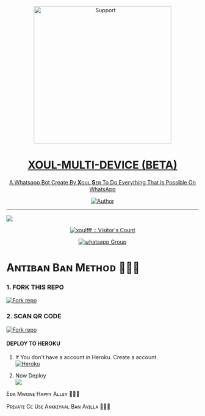 </p>
<p align="center">
  <a href="https://chat.whatsapp.com/BxR0LrCkAVKGHriVvo7sKy">
    <img alt=Support height="360" src="https://i.imgur.com/NlixkpK.jpeg"> 
    </p>
<h1 align="center">      XOUL-MULTI-DEVICE (BETA)
</h1>
<p align="center"> 
  
<p align="center"> A Whatsapp Bot Create By 𝐗ᴏᴜʟ 𝐒ᴇʀ To Do Everything That Is Possible On WhatsApp
 
  </a>
</p>
<p align="center">
<a href="https://github.com/xoulfff"><img title="Author" src="https://img.shields.io/badge/XOUL-MULTI_DEVICE-black?style=for-the-badge&logo=github"></a>
<p/>



---  

</p>


   <p align="left">
  <a href="https://github.com/xoulfff/xoul-md/fork">
    <img src="https://img.shields.io/github/forks/xoulfff/xoul-md?label=Fork&style=social">
  <p align="left"> 
  <a href="https://github.com/xoulfff/xoul-md/stargaze  <img src="https://img.shields.io/github/stars/xoulfff/xoul-md?style=social">
      
  
 

</p>
<p align="center"><img src="https://profile-counter.glitch.me/{xoulfff}/count.svg" alt="xoulfff :: Visitor's Count" /></p>
<p align="center">
 <a href="https://chat.whatsapp.com/BxR0LrCkAVKGHriVvo7sKy" target="_blank">
    <img alt="whatsapp Group" src="https://img.shields.io/badge/ PUBLIC BOT GROUP -25D366?style=for-the-badge&logo=whatsapp&logoColor=white" />
  </a>
</p>



# Aɴᴛɪʙᴀɴ Bᴀɴ Mᴇᴛʜᴏᴅ 😮‍💨🌝


### 1. FORK THIS REPO
<a href='https://github.com/xoulfff/xoul-md/fork' target="_blank"><img alt='Fork repo' src='https://img.shields.io/badge/Fork This Repo-black?style=for-the-badge&logo=git&logoColor=white'/></a>

### 2. SCAN QR CODE
<a href='https://raganork.online/' target="_blank"><img alt='Fork repo' src='https://img.shields.io/badge/Scan Qr code-black?style=for-the-badge&logo=opencv&logoColor=white'/></a>



#### DEPLOY TO HEROKU 

1. If You don't have a account in Heroku. Create a account.
    <br>
<a href='https://signup.heroku.com/' target="_blank"><img alt='Heroku' src='https://img.shields.io/badge/-Create-black?style=for-the-badge&logo=heroku&logoColor=white'/></a>

2. Now Deploy
    <br>
<a href="https://dashboard.heroku.com/new-app?template=https://github.com/xoulfff/xoul-md" target="blank"><img align="center" src='https://img.shields.io/badge/-Deploy-black?style=for-the-badge&logo=heroku&logoColor=white'/></a>





Eᴅᴀ Mᴡᴏɴᴇ Hᴀᴩᴩʏ Aʟʟᴇʏ 🤌🏻🌚

Pʀɪᴠᴀᴛᴇ Cᴄ Uꜱᴇ Aᴋᴋᴋɪʏᴀᴀʟ Bᴀɴ Aᴠɪʟʟᴀ 🤌🏻🤍
